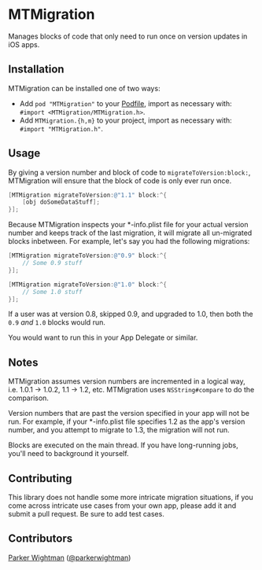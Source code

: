 MTMigration
===========

Manages blocks of code that only need to run once on version updates in iOS apps.

## Installation

MTMigration can be installed one of two ways:

* Add `pod "MTMigration"` to your [Podfile](http://cocoapods.org), import as necessary with: `#import <MTMigration/MTMigration.h>`.
* Add `MTMigration.{h,m}` to your project, import as necessary with: `#import "MTMigration.h"`.

## Usage

By giving a version number and block of code to `migrateToVersion:block:`, MTMigration will ensure that the block of code is
only ever run once.

```objective-c
[MTMigration migrateToVersion:@"1.1" block:^{
    [obj doSomeDataStuff];
}];
```

Because MTMigration inspects your *-info.plist file for your actual version number and keeps track of the last migration, 
it will migrate all un-migrated blocks inbetween. For example, let's say you had the following migrations:

```objective-c
[MTMigration migrateToVersion:@"0.9" block:^{
    // Some 0.9 stuff
}];

[MTMigration migrateToVersion:@"1.0" block:^{
    // Some 1.0 stuff
}];
```

If a user was at version 0.8, skipped 0.9, and upgraded to 1.0, then both the `0.9` *and* `1.0` blocks would run.

You would want to run this in your App Delegate or similar.

## Notes

MTMigration assumes version numbers are incremented in a logical way, i.e. 1.0.1 -> 1.0.2, 1.1 -> 1.2, etc. MTMigration uses
`NSString#compare` to do the comparison. 

Version numbers that are past the version specified in your app will not be run. For example, if your *-info.plist file 
specifies 1.2 as the app's version number, and you attempt to migrate to 1.3, the migration will not run.

Blocks are executed on the main thread. If you have long-running jobs, you'll need to background it yourself.

## Contributing

This library does not handle some more intricate migration situations, if you come across intricate use cases from your own
app, please add it and submit a pull request. Be sure to add test cases.

## Contributors

[Parker Wightman](https://github.com/pwightman) ([@parkerwightman](http://twitter.com/parkerwightman))
